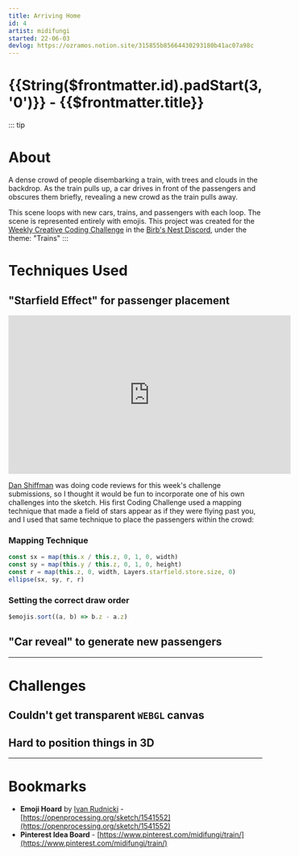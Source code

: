 ```yaml
---
title: Arriving Home
id: 4
artist: midifungi
started: 22-06-03
devlog: https://ozramos.notion.site/315855b85664430293180b41ac07a98c
---
```

# {{String($frontmatter.id).padStart(3, '0')}} - {{$frontmatter.title}}

<div class="row">
  <div class="col-6">
    <Midifungi height=570 :layers="['@4/bg', '@4/train', '@4/crowd', '@4/traffic']" />
  </div>
  <div class="col-6">
    <Midifungi title="Arriving home (scary version 🎃)" :layers="[['@4/bg', {trees: ['🫀', '💗'], clouds: ['👁️']}], ['@4/train', {train: ['👁️'], cab: ['👀']}], ['@4/crowd', {faces: ['👁️', '👀']}], '@4/traffic']" />
    <Midifungi title="Arriving home (space version 🚀)" :layers="['@2/starfield', '@4/train', '@4/crowd', '@4/traffic']" />
  </div>
</div>

::: tip <h1>About</h1>
A dense crowd of people disembarking a train, with trees and clouds in the backdrop. As the train pulls up, a car drives in front of the passengers and obscures them briefly, revealing a new crowd as the train pulls away.

This scene loops with new cars, trains, and passengers with each loop. The scene is represented entirely with emojis. This project was created for the [Weekly Creative Coding Challenge](https://openprocessing.org/curation/78544) in the [Birb's Nest Discord](https://discord.gg/nP2XJBGMeH), under the theme: "Trains"
:::

# Techniques Used

## "Starfield Effect" for passenger placement

<iframe width="560" height="315" src="https://www.youtube.com/embed/17WoOqgXsRM" title="YouTube video player" frameborder="0" allow="accelerometer; autoplay; clipboard-write; encrypted-media; gyroscope; picture-in-picture" allowfullscreen></iframe>

[Dan Shiffman](https://shiffman.net/) was doing code reviews for this week's challenge submissions, so I thought it would be fun to incorporate one of his own challenges into the sketch. His first Coding Challenge used a mapping technique that made a field of stars appear as if they were flying past you, and I used that same technique to place the passengers within the crowd:

<Midifungi height=300 title="We're all made of star stuff" :layers="['@2/starfield', '@4/crowd']" />

### Mapping Technique

```js
const sx = map(this.x / this.z, 0, 1, 0, width)
const sy = map(this.y / this.z, 0, 1, 0, height)
const r = map(this.z, 0, width, Layers.starfield.store.size, 0)
ellipse(sx, sy, r, r)
```

### Setting the correct draw order

```js
$emojis.sort((a, b) => b.z - a.z)
```

## "Car reveal" to generate new passengers

---

# Challenges

## Couldn't get transparent `WEBGL` canvas

## Hard to position things in 3D

---

# Bookmarks

- **Emoji Hoard** by [Ivan Rudnicki](https://openprocessing.org/user/110137?view=sketches&o=48) - [https://openprocessing.org/sketch/1541552](https://openprocessing.org/sketch/1541552)
- **Pinterest Idea Board** - [https://www.pinterest.com/midifungi/train/](https://www.pinterest.com/midifungi/train/)